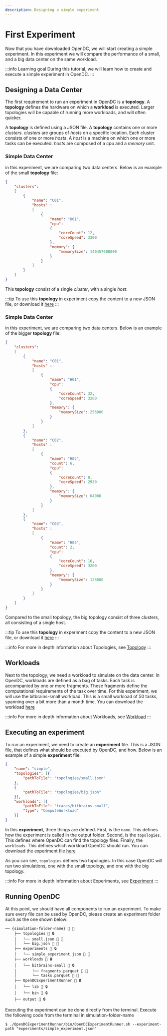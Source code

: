```yaml
---
description: Designing a simple experiment
---
```


# First Experiment
Now that you have downloaded OpenDC, we will start creating a simple experiment. 
In this experiment we will compare the performance of a small, and a big data center on the same workload.


[//]: # (:::tip Answer)

[//]: # (<details>)

[//]: # (<summary>Expand for the Answer</summary>)

[//]: # (</details>)

[//]: # (:::)

:::info Learning goal
During this tutorial, we will learn how to create and execute a simple experiment in OpenDC.
:::

## Designing a Data Center

The first requirement to run an experiment in OpenDC is a **topology**. 
A **topology** defines the hardware on which a **workload** is executed. 
Larger topologies will be capable of running more workloads, and will often quicker. 

A **topology** is defined using a JSON file. A **topology** contains one or more _clusters_.
_clusters_ are groups of _hosts_ on a specific location. Each cluster consists of one or more _hosts_. 
A _host_ is a machine on which one or more tasks can be executed. _hosts_ are composed of a _cpu_ and a _memory_ unit. 

### Simple Data Center
in this experiment, we are comparing two data centers. Below is an example of the small **topology** file:

```json
{
    "clusters":
    [
        {
            "name": "C01",
            "hosts" :
            [
                {
                    "name": "H01",
                    "cpu":
                    {
                        "coreCount": 12,
                        "coreSpeed": 3300
                    },
                    "memory": {
                        "memorySize": 140457600000
                    }
                }
            ]
        }
    ]
}
```

This **topology** consist of a single _cluster_, with a single _host_. 

:::tip
To use this **topology** in experiment copy the content to a new JSON file, or download it [here](documents/topologies/small.json "download")
:::

### Simple Data Center
in this experiment, we are comparing two data centers. Below is an example of the bigger **topology** file:

```json
{
    "clusters":
    [
        {
            "name": "C01",
            "hosts" :
            [
                {
                    "name": "H01",
                    "cpu":
                    {
                        "coreCount": 32,
                        "coreSpeed": 3200
                    },
                    "memory": {
                        "memorySize": 256000
                    }
                }
            ]
        },
        {
            "name": "C02",
            "hosts" :
            [
                {
                    "name": "H02",
                    "count": 6,
                    "cpu":
                    {
                        "coreCount": 8,
                        "coreSpeed": 2930
                    },
                    "memory": {
                        "memorySize": 64000
                    }
                }
            ]
        },
        {
            "name": "C03",
            "hosts" :
            [
                {
                    "name": "H03",
                    "count": 2,
                    "cpu":
                    {
                        "coreCount": 16,
                        "coreSpeed": 3200
                    },
                    "memory": {
                        "memorySize": 128000
                    }
                }
            ]
        }
    ]
}
```

Compared to the small topology, the big topology consist of three clusters, all consisting of a single host.

:::tip
To use this **topology** in experiment copy the content to a new JSON file, or download it [here](documents/topologies/big.json "download")
:::

:::info
For more in depth information about Topologies, see [Topology](../documentation/Input/Topology)
:::

## Workloads

Next to the topology, we need a workload to simulate on the data center. 
In OpenDC, workloads are defined as a bag of tasks. Each task is accompanied by one or more fragments. 
These fragments define the computational requirements of the task over time. 
For this experiment, we will use the bitbrains-small workload. This is a small workload of 50 tasks, 
spanning over a bit more than a month time. You can download the workload [here](documents/workloads/bitbrains-small.zip "download")

:::info
For more in depth information about Workloads, see [Workload](../documentation/Input/Workload)
:::

## Executing an experiment

To run an experiment, we need to create an **experiment** file. This is a JSON file, that defines what should be executed 
by OpenDC, and how. Below is an example of a simple **experiment** file:

```json
{
    "name": "simple",
    "topologies": [{
        "pathToFile": "topologies/small.json"
    },
    {
        "pathToFile": "topologies/big.json"
    }],
    "workloads": [{
        "pathToFile": "traces/bitbrains-small",
        "type": "ComputeWorkload"
    }]
}
```

In this **experiment**, three things are defined. First, is the `name`. This defines how the experiment is called 
in the output folder. Second, is the `topologies`. This defines where OpenDC can find the topology files.
Finally, the `workloads`. This defines which workload OpenDC should run. You can download the experiment file [here](documents/experiments/simple_experiment.json "download")

As you can see, `topologies` defines two topologies. In this case OpenDC will run two simulations, one with the small
topology, and one with the big topology. 

:::info
For more in depth information about Experiments, see [Experiment](../documentation/Input/Experiment)
:::

## Running OpenDC
At this point, we should have all components to run an experiment. To make sure every file can be used by OpenDC, 
please create an experiment folder such as the one shown below:
```
── {simulation-folder-name} 📁 🔧
    ├── topologies 📁 🔒
    │   └── small.json 📄 🔧
    │   └── big.json 📄 🔧
    ├── experiments 📁 🔒
    │   └── simple_experiment.json 📄 🔧
    ├── workloads 📁 🔒
    │   └── bitbrains-small 📁 🔒
    │       └── fragments.parquet 📄 🔧
    │       └── tasks.parquet 📄 🔧
    ├── OpenDCExperimentRunner 📁 🔒
    │   └── lib 📁 🔒
    │   └── bin 📁 🔒
    ├── output 📁 🔒
```

Executing the experiment can be done directly from the terminal. 
Execute the following code from the terminal in simulation-folder-name

```
$ ./OpenDCExperimentRunner/bin/OpenDCExperimentRunner.sh --experiment-path "experiments/simple_experiment.json"
```
